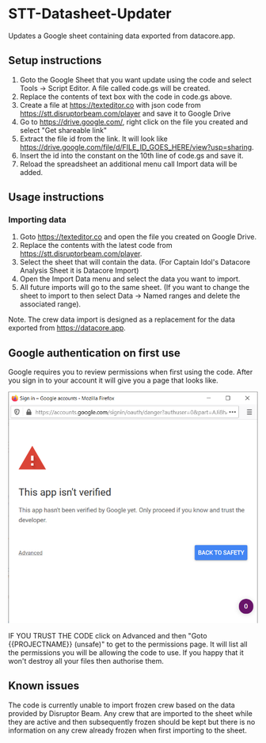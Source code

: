 # STT-Datasheet-Updater
Updates a Google sheet containing data exported from datacore.app.

## Setup instructions
1. Goto the Google Sheet that you want update using the code and select Tools -> Script Editor. A file called code.gs will be created.
2. Replace the contents of text box with the code in code.gs above.
3. Create a file at https://texteditor.co with json code from https://stt.disruptorbeam.com/player and save it to Google Drive
4. Go to https://drive.google.com/, right click on the file you created and select "Get shareable link"
5. Extract the file id from the link. It will look like https://drive.google.com/file/d/FILE_ID_GOES_HERE/view?usp=sharing.
6. Insert the id into the constant on the 10th line of code.gs and save it.
7. Reload the spreadsheet an additional menu call Import data will be added.

## Usage instructions
### Importing data
1. Goto  https://texteditor.co and open the file you created on Google Drive.
2. Replace the contents with the latest code from https://stt.disruptorbeam.com/player.
3. Select the sheet that will contain the data. (For Captain Idol's Datacore Analysis Sheet it is Datacore Import)
4. Open the Import Data menu and select the data you want to import.
5. All future imports will go to the same sheet. (If you want to change the sheet to import to then select Data -> Named ranges and delete the associated range).

Note. The crew data import is designed as a replacement for the data exported from https://datacore.app.

## Google authentication on first use
Google requires you to review permissions when first using the code. After you sign in to your account it will give you a page that looks like.

![Google authorisation](https://github.com/joshurtree/STT-Datasheet-Updater/blob/master/authentication.png)

IF YOU TRUST THE CODE click on Advanced and then "Goto {{PROJECTNAME}} (unsafe)" to get to the permissions page. It will list all the permissions you will be allowing the code to use. If you happy that it won't destroy all your files then authorise them.

## Known issues
The code is currently unable to import frozen crew based on the data provided by Disruptor Beam. Any crew that are imported to the sheet while they are active and then subsequently frozen should be kept but there is no information on any crew already frozen when first importing to the sheet.
